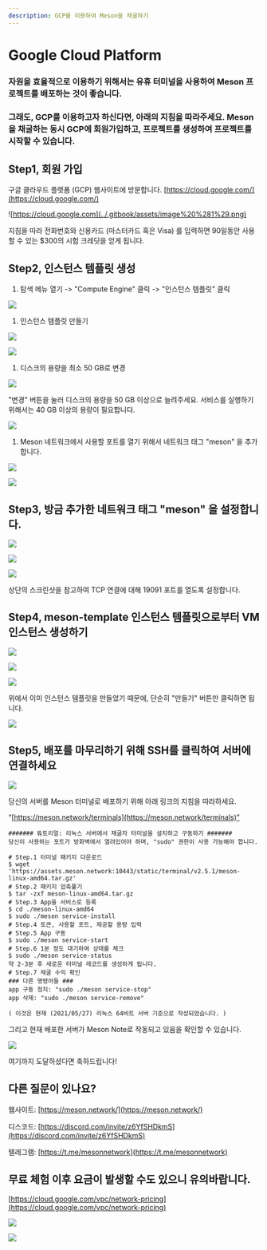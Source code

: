 ```yaml
---
description: GCP를 이용하여 Meson을 채굴하기
---
```


# Google Cloud Platform

### **자원을 효율적으로 이용하기 위해서는 유휴 터미널을 사용하여 Meson 프로젝트를 배포하는 것이 좋습니다.**

### **그래도, GCP를 이용하고자 하신다면, 아래의 지침을 따라주세요. Meson을 채굴하는 동시 GCP에 회원가입하고, 프로젝트를 생성하여 프로젝트를 시작할 수 있습니다.**

## Step1, 회원 가입

구글 클라우드 플랫폼 \(GCP\) 웹사이트에 방문합니다. [https://cloud.google.com/](https://cloud.google.com/)

![https://cloud.google.com](../.gitbook/assets/image%20%281%29.png)

지침을 따라 전화번호와 신용카드 \(마스터카드 혹은 Visa\) 를 입력하면 90일동안 사용할 수 있는 $300의 시험 크레딧을 얻게 됩니다.

## Step2, 인스턴스 템플릿 생성

1. 탐색 메뉴 열기 -&gt; "Compute Engine" 클릭 -&gt; "인스턴스 템플릿" 클릭

![](../.gitbook/assets/image.png)

1. 인스턴스 템플릿 만들기

![](../.gitbook/assets/1-3.png)

![](../.gitbook/assets/1-4.png)

1. 디스크의 용량을 최소 50 GB로 변경

![](../.gitbook/assets/1-5.png)

"변경" 버튼을 눌러 디스크의 용량을 50 GB 이상으로 늘려주세요. 서비스를 실행하기 위해서는 40 GB 이상의 용량이 필요합니다.

![](../.gitbook/assets/1-6.png)

1. Meson 네트워크에서 사용할 포트를 열기 위해서 네트워크 태그 "meson" 을 추가합니다.

![](../.gitbook/assets/1-7.png)

![](../.gitbook/assets/1-8%20%281%29.png)

## Step3, 방금 추가한 네트워크 태그 "meson" 을 설정합니다.

![](../.gitbook/assets/1-9.png)

![](../.gitbook/assets/1-10.png)

![](../.gitbook/assets/1-11.png)

상단의 스크린샷을 참고하여 TCP 연결에 대해 19091 포트를 열도록 설정합니다.

## Step4, meson-template 인스턴스 템플릿으로부터 VM 인스턴스 생성하기

![](../.gitbook/assets/1-12.png)

![](../.gitbook/assets/1-13.png)

![](../.gitbook/assets/1-14.png)

위에서 이미 인스턴스 템플릿을 만들었기 때문에, 단순히 "만들기" 버튼만 클릭하면 됩니다.

![](https://lh3.googleusercontent.com/yoUY9GMIjSvUAIl6VwjNZHVm9UNpsQCKyBiprgkrrj7JhIMYEZY5ldzGIMtDUmRpwaAZFcQgs2-LNK39Hv3bwRyyf3slJu93F4yI_-Rytiebw9Rfhdgq2UtIWQlbH2OPFVDB02Lo)

## Step5, 배포를 마무리하기 위해 SSH를 클릭하여 서버에 연결하세요

![](https://lh3.googleusercontent.com/YY7tAWPzRPOziSZ21redgIeD0CtEN-r8UgBYq-zVulssJn-Eis8hn9N9yrK478AusT48jAUHeGddQimAKLNrkGkwpnt0gxvmFCWIrk6ECeRqFKc2wIRn-V1relc87R18gIyAs3ez)

당신의 서버를 Meson 터미널로 배포하기 위해 아래 링크의 지침을 따라하세요.

“[https://meson.network/terminals](https://meson.network/terminals)”

```text
####### 튜토리얼: 리눅스 서버에서 채굴자 터미널을 설치하고 구동하기 #######
당신이 사용하는 포트가 방화벽에서 열려있어야 하며, "sudo" 권한이 사용 가능해야 합니다.

# Step.1 터미널 패키지 다운로드
$ wget 'https://assets.meson.network:10443/static/terminal/v2.5.1/meson-linux-amd64.tar.gz'
# Step.2 패키지 압축풀기
$ tar -zxf meson-linux-amd64.tar.gz
# Step.3 App을 서비스로 등록
$ cd ./meson-linux-amd64
$ sudo ./meson service-install
# Step.4 토큰, 사용할 포트, 제공할 용량 입력
# Step.5 App 구동
$ sudo ./meson service-start
# Step.6 1분 정도 대기하여 상태를 체크
$ sudo ./meson service-status
약 2-3분 후 새로운 터미널 레코드를 생성하게 됩니다.
# Step.7 채굴 수익 확인
### 다른 명령어들 ###
app 구동 정지: "sudo ./meson service-stop"
app 삭제: "sudo ./meson service-remove"

( 이것은 현재 (2021/05/27) 리눅스 64비트 서버 기준으로 작성되었습니다. )
```

그리고 현재 배포한 서버가 Meson Note로 작동되고 있음을 확인할 수 있습니다.

![](https://lh6.googleusercontent.com/By_Vwucqe-qFyQMgZATpLMVwqNYj4m8GneRri8t-iKOTV1TOKrV5Gm1lbcHcorImeHu6JEmGCmRqjNA26I63MUqiK3d2N7c7KlSCyqFWIvXn8HyxApi7rwTdWvbwJbEQCz5BBetb)

여기까지 도달하셨다면 축하드립니다!

## 다른 질문이 있나요?

웹사이트: [https://meson.network/](https://meson.network/)

디스코드: [https://discord.com/invite/z6YfSHDkmS](https://discord.com/invite/z6YfSHDkmS)

텔레그램: [https://t.me/mesonnetwork](https://t.me/mesonnetwork)

## 무료 체험 이후 요금이 발생할 수도 있으니 유의바랍니다.

[https://cloud.google.com/vpc/network-pricing](https://cloud.google.com/vpc/network-pricing)

![](https://lh4.googleusercontent.com/qV1oYOUUh4zbxAlhnQ5WfXWruCxT9l9pWoOAMc6m1aEfuedpY7XYDY9HBD6sLjQPMU8mla_BzkSAMIrk4laX1kzPMMO5DnsKFGWQaXjUtsLMfNYyrLP9VJhj_iob-5jqqF8f3Xjs)

![](https://lh6.googleusercontent.com/plsuqeH1aLPmcznSK8u_3yx3OjPukzSZmRGnrelsCoX7qqn_XbK5jxal5_QCa007Ot45JzhPyH0wkQmS2ClzUdNmqWmCX138nVl5xAeJ4qJ2dENkwKYA64GLeglEJ5QA2zE2wrCG)

